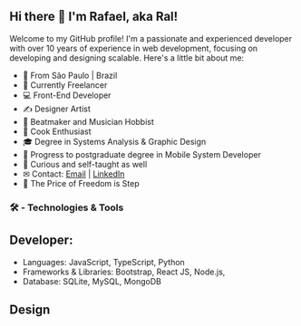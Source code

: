 ## Hi there 👋 I'm Rafael, aka Ral!
Welcome to my GitHub profile! I'm a passionate and experienced developer with over 10 years of experience in web development, focusing on developing and designing scalable. Here's a little bit about me:
- 📍 From São Paulo | Brazil
- 🔭 Currently Freelancer
- 💻 Front-End Developer
- ✍ Designer Artist 
- 🎸 Beatmaker and Musician Hobbist
- 🔪 Cook Enthusiast
- 🎓 Degree in Systems Analysis & Graphic Design
- 📘 Progress to postgraduate degree in Mobile System Developer
- 💬 Curious and self-taught as well
- ✉ Contact: <a href="mailto:ralfael.queiroz@live.com">Email</a> | <a href="https://www.linkedin.com/in/rafael-queiroz-4914a0106/">LinkedIn</a>
- 🍃 The Price of Freedom is Step
 
<h3>🛠️<b> - Technologies & Tools</b></h3>

<h2>Developer:</h2>

- Languages: JavaScript, TypeScript, Python
- Frameworks & Libraries: Bootstrap, React JS, Node.js,
- Database: SQLite, MySQL, MongoDB

<h2>Design</h2>
    
<!--
**Ralfael/ralfael** is a ✨ _special_ ✨ repository because its `README.md` (this file) appears on your GitHub profile.

Here are some ideas to get you started:

- 🔭 I’m currently working on ...
- 🌱 I’m currently learning ...
- 👯 I’m looking to collaborate on ...
- 🤔 I’m looking for help with ...
- 💬 Ask me about ...
- 📫 How to reach me: ...
- 😄 Pronouns: ...
- ⚡ Fun fact: ...
-->
